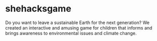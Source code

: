 # shehacksgame
Do you want to leave a sustainable Earth for the next generation? We created an interactive and amusing game for children that informs and brings awareness to environmental issues and climate change.

